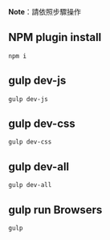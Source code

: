 


**Note**：請依照步驟操作

NPM plugin install
-----------

    npm i


gulp dev-js
-----------

    gulp dev-js


gulp dev-css
-----------

    gulp dev-css

gulp dev-all
-----------

    gulp dev-all

gulp run Browsers
-----------

    gulp 

